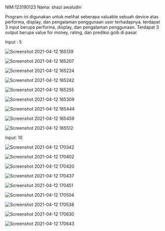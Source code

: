NIM:123190123
Nama: shazi awaludin

Program ini digunakan untuk melihat seberapa valuable sebuah device atas performa, display, dan pengalaman penggunaan user terhadapnya.
terdapat 3 input berupa performa, display, dan pengalaman penggunaan. Terdapat 3 output berupa value for money, rating, dan prediksi goib di pasar


Input : 5

![Screenshot 2021-04-12 165139](https://user-images.githubusercontent.com/60837766/114378560-0a0c6300-9bb2-11eb-9555-421d3b0edc2c.jpg)

![Screenshot 2021-04-12 165207](https://user-images.githubusercontent.com/60837766/114378565-0aa4f980-9bb2-11eb-9956-7b4874606c9e.jpg)

![Screenshot 2021-04-12 165224](https://user-images.githubusercontent.com/60837766/114378569-0b3d9000-9bb2-11eb-92b8-40c850ac370c.jpg)

![Screenshot 2021-04-12 165242](https://user-images.githubusercontent.com/60837766/114378573-0bd62680-9bb2-11eb-9bc4-9cfb0547e176.jpg)

![Screenshot 2021-04-12 165255](https://user-images.githubusercontent.com/60837766/114378575-0c6ebd00-9bb2-11eb-8dbe-ddf25869ee78.jpg)

![Screenshot 2021-04-12 165309](https://user-images.githubusercontent.com/60837766/114378580-0d075380-9bb2-11eb-8e14-b81aff4f8e42.jpg)

![Screenshot 2021-04-12 165444](https://user-images.githubusercontent.com/60837766/114378585-0e388080-9bb2-11eb-84d4-cffa6aa62069.jpg)

![Screenshot 2021-04-12 165459](https://user-images.githubusercontent.com/60837766/114378589-0ed11700-9bb2-11eb-856f-845bdc7cbcae.jpg)

![Screenshot 2021-04-12 165512](https://user-images.githubusercontent.com/60837766/114378590-0f69ad80-9bb2-11eb-91e9-f5657d96edc0.jpg)

Input: 10

![Screenshot 2021-04-12 170342](https://user-images.githubusercontent.com/60837766/114378591-10024400-9bb2-11eb-8eae-38c8da0b57e7.jpg)

![Screenshot 2021-04-12 170402](https://user-images.githubusercontent.com/60837766/114378596-109ada80-9bb2-11eb-9579-4ab3596f077c.jpg)

![Screenshot 2021-04-12 170420](https://user-images.githubusercontent.com/60837766/114378597-11337100-9bb2-11eb-9e1b-5e256f37177b.jpg)

![Screenshot 2021-04-12 170437](https://user-images.githubusercontent.com/60837766/114378600-11cc0780-9bb2-11eb-9f0f-af23ca850fd9.jpg)

![Screenshot 2021-04-12 170451](https://user-images.githubusercontent.com/60837766/114378603-12649e00-9bb2-11eb-9f4f-6fa817b46fd7.jpg)

![Screenshot 2021-04-12 170504](https://user-images.githubusercontent.com/60837766/114378604-12fd3480-9bb2-11eb-9fcd-3cf2c4154960.jpg)

![Screenshot 2021-04-12 170538](https://user-images.githubusercontent.com/60837766/114378605-1395cb00-9bb2-11eb-8e0a-e4ca2c704602.jpg)

![Screenshot 2021-04-12 170630](https://user-images.githubusercontent.com/60837766/114378609-142e6180-9bb2-11eb-9975-e7dcc5c2b8a3.jpg)

![Screenshot 2021-04-12 170643](https://user-images.githubusercontent.com/60837766/114378552-08429f80-9bb2-11eb-9be7-b7801b524277.jpg)
